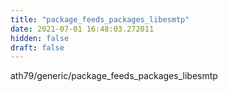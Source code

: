 ```yaml
---
title: "package_feeds_packages_libesmtp"
date: 2021-07-01 16:48:03.272011
hidden: false
draft: false
---
```


ath79/generic/package_feeds_packages_libesmtp

